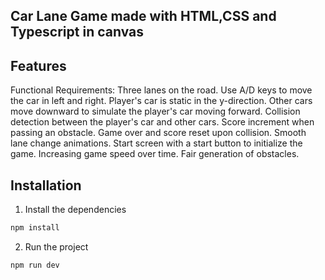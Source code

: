 ## Car Lane Game made with HTML,CSS and Typescript in canvas

## Features

Functional Requirements:
Three lanes on the road.
Use A/D keys to move the car in left and right.
Player's car is static in the y-direction.
Other cars move downward to simulate the player's car moving forward.
Collision detection between the player's car and other cars.
Score increment when passing an obstacle.
Game over and score reset upon collision.
Smooth lane change animations.
Start screen with a start button to initialize the game.
Increasing game speed over time.
Fair generation of obstacles.

## Installation

1. Install the dependencies

```bash
npm install
```

2. Run the project

```bash
npm run dev
```

